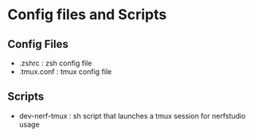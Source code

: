 # Config files and Scripts

## Config Files
* .zshrc : zsh config file
* .tmux.conf : tmux config file


## Scripts
* dev-nerf-tmux : sh script that launches a tmux session for nerfstudio usage
